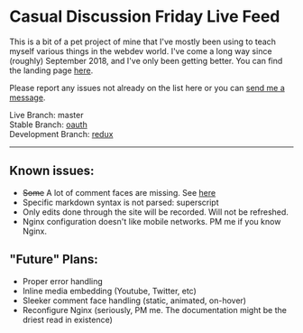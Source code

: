 # Casual Discussion Friday Live Feed

This is a bit of a pet project of mine that I've mostly been using to teach myself various things in the webdev world. I've come a long way since (roughly) September 2018, and I've only been getting better. You can find the landing page [here](https://friday.moe).

Please report any issues not already on the list here or you can [send me a message](https://reddit.com/message/compose?to=ninjuh1124).

Live Branch: master  
Stable Branch: [oauth](https://github.com/ninjuh1124/fridaydotmoe/tree/oauth)  
Development Branch: [redux](https://github.com/ninjuh1124/fridaydotmoe/tree/redux)

***

## Known issues:

* ~~Some~~ A lot of comment faces are missing. See [here](https://pastebin.com/7EzdjC2d)
* Specific markdown syntax is not parsed: superscript
* Only edits done through the site will be recorded. Will not be refreshed.
* Nginx configuration doesn't like mobile networks. PM me if you know Nginx.

## "Future" Plans:

* Proper error handling
* Inline media embedding (Youtube, Twitter, etc)
* Sleeker comment face handling (static, animated, on-hover)
* Reconfigure Nginx (seriously, PM me. The documentation might be the driest read in existence)
